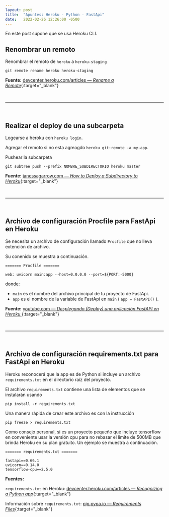 ```yaml
---
layout: post
title:  "Apuntes: Heroku - Python - FastApi"
date:   2022-02-26 12:26:00 -0500
---   
```


En este post supone que se usa Heroku CLI.



## Renombrar un remoto

Renombrar el remoto de `heroku` a `heroku-staging`

```
git remote rename heroku heroku-staging
```

**Fuente:** [devcenter.heroku.com/articles &mdash; *Rename a Remote*](https://devcenter.heroku.com/articles/git#rename-a-remote){:target="_blank"}



<br>
<hr>
<br>



## Realizar el deploy de una subcarpeta

Logearse a heroku con `heroku login`.

Agregar el remoto si no esta agreagdo `heroku git:remote -a my-app`.

Pushear la subcarpeta

```
git subtree push --prefix NOMBRE_SUBDIRECTORIO heroku master
```

**Fuente:** [janessagarrow.com &mdash; *How to Deploy a Subdirectory to Heroku*](https://janessagarrow.com/blog/how-to-deploy-a-subdirectory-to-heroku/){:target="_blank"}



<br>
<hr>
<br>



## Archivo de configuración Procfile para FastApi en Heroku

Se necesita un archivo de configuración llamado `Procfile` que no lleva extención de archivo.

Su conenido se muestra a continuación.

```
======= Procfile =======

web: uvicorn main:app --host=0.0.0.0 --port=${PORT:-5000}
```

donde:
* `main` es el nombre del archivo principal de tu proyecto de FastApi.
* `app` es el nombre de la variable de FastApi en `main` ( `app = FastAPI()` ).

**Fuente:** [youtube.com &mdash; *Desplegando (Deploy) una aplicación FastAPI en Heroku.*](https://www.youtube.com/watch?v=4hS0YOZD-g4){:target="_blank"}



<br>
<hr>
<br>



## Archivo de configuración requirements.txt para FastApi en Heroku

Heroku reconocerá que la app es de Python si incluye un archivo `requirements.txt` en el directorio raíz del proyecto.

El archivo `requirements.txt` contiene una lista de elementos que se instalarán usando 

```
pip install -r requirements.txt
```

Una manera rápida de crear este archivo es con la instrucción

```
pip freeze > requirements.txt
```

Como consejo personal, si es un proyecto pequeño que incluye tensorflow en conveniente usar la versión cpu para no rebasar el limite de 500MB que brinda Heroku en su plan gratuito. Un ejemplo se muestra a continuación.

```
======= requirements.txt =======

fastapi==0.66.1
uvicorn==0.14.0
tensorflow-cpu==2.5.0
```

**Fuentes:** 

`requirements.txt` en Heroku: [devcenter.heroku.com/articles &mdash; *Recognizing a Python app*](https://devcenter.heroku.com/articles/python-support#recognizing-a-python-app){:target="_blank"}

Información  sobre `requirements.txt`: [pip.pypa.io &mdash; *Requirements Files*](https://pip.pypa.io/en/stable/user_guide/#requirements-files){:target="_blank"}